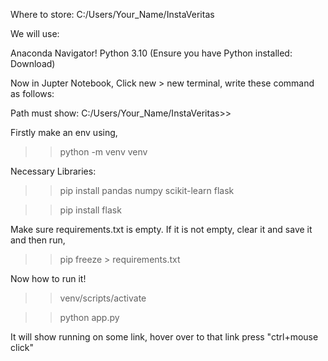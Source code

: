 Where to store: C:/Users/Your_Name/InstaVeritas

We will use:

Anaconda Navigator!
Python 3.10 (Ensure you have Python installed: Download)

Now in Jupter Notebook, Click new > new terminal, write these command as follows:

Path must show: C:/Users/Your_Name/InstaVeritas>>

Firstly make an env using,

>> python -m venv venv

Necessary Libraries:

>> pip install pandas numpy scikit-learn flask

>> pip install flask

Make sure requirements.txt is empty. If it is not empty, clear it and save it and then run,

>> pip freeze > requirements.txt


Now how to run it!

>> venv/scripts/activate

>> python app.py

It will show running on some link, hover over to that link press "ctrl+mouse click"
